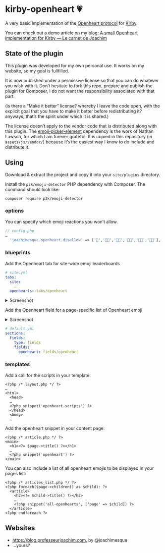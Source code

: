 # kirby-openheart 💗

A very basic implementation of the [Openheart protocol](https://openheart.fyi/) for [Kirby](https://getkirby.com).

You can check out a demo article on my blog: [A small Openheart implementation for Kirby — Le carnet de Joachim](https://blog.professeurjoachim.com/billet/2024-12-15-a-small-openheart-implementation-for-kirby)

## State of the plugin

This plugin was developed for my own personal use. It works on my website, so my goal is fullfilled.

It is now published under a permissive license so that you can do whatever you wish with it. Don’t hesitate to fork this repo, prepare and publish the plugin for Composer, I do not want the responsibility associated with that part.

(is there a “Make it better” license? whereby I leave the code open, with the explicit goal that you have to make it better before redistributing it? anyways, that’s the spirit under which it is shared.)

The license doesn’t apply to the vendor code that is distributed along with this plugin.
The [emoji-picker-element](https://github.com/nolanlawson/emoji-picker-element#readme) dependency is the work of Nathan Lawson, for which I am forever grateful. It is copied in this repository (in `assets/js/vendor/`) because it’s the easiest way I know to do include and distribute it.

## Using

Download & extract the project and copy it into your `site/plugins` directory.

Install the `p3k/emoji-detector` PHP dependency with Composer. The command should look like:

```
composer require p3k/emoji-detector
```

### options

You can specify which emoji reactions you won’t allow.


```php
// config.php
…
  'joachimesque.openheart.disallow' => ['🖕','🖕🏻','🖕🏼','🖕🏽','🖕🏾','🖕🏿'],
```

### blueprints

Add the Openheart tab for site-wide emoji leaderboards

```yml
# site.yml
tabs:
  site:
    …
  openhearts: tabs/openheart
```

<details>
  <summary>Screenshot</summary>
  <img width="1123" alt="image" src="https://github.com/user-attachments/assets/0b5f4b03-10cf-4a1f-942e-4d0b3cfc8b92" />
</details>

Add the Openheart field for a page-specific list of Openheart emoji

<details>
  <summary>Screenshot</summary>
  <img width="750" alt="image" src="https://github.com/user-attachments/assets/db2b7840-7f9d-4f98-b31d-ed164bc5855b" />
</details>

```yml
# default.yml
sections:
  fields:
    type: fields
    fields:
      openheart: fields/openheart
```

### templates

Add a call for the scripts in your template:


```html+php
<?php /* layout.php */ ?>
…
<html>
  <head>
  …
  <?php snippet('openheart-scripts') ?>
  </head>
  <body>
  …
```

Add the openheart snippet in your content page:


```html+php
<?php /* article.php */ ?>
<main>
  <h1><?= $page->title() ?></h1>
  …
  <?php snippet('openheart') ?>
</main>
```

You can also include a list of all openheart emojis to be displayed in your pages list:


```html+php
<?php /* articles_list.php */ ?>
<?php foreach($page->children() as $child): ?>
  <article>
    <h2><?= $child->title() ?></h2>
    …
    <?php snippet('all-openhearts', ['page' => $child]) ?>
  </article>
<?php endforeach ?>
```

## Websites

- https://blog.professeurjoachim.com, by @joachimesque
- …yours?
